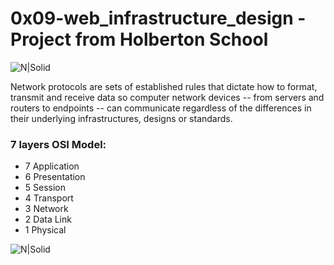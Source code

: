 # 0x09-web_infrastructure_design - Project from Holberton School


![N|Solid](https://cdn3.iconfinder.com/data/icons/networking-vector-line-2/128/66-512.png)

Network protocols are sets of established rules that dictate how to format, transmit and receive data so computer network devices -- from servers and routers to endpoints -- can communicate regardless of the differences in their underlying infrastructures, designs or standards.

### 7 layers OSI Model:
  - 7 Application
  - 6 Presentation
  - 5 Session
  - 4 Transport
  - 3 Network
  - 2 Data Link
  - 1 Physical

![N|Solid](https://www.lifewire.com/thmb/t1McqvJ13-Z7OJviNMtJeVZcXjc=/768x0/filters:no_upscale():max_bytes(150000):strip_icc()/OSImodel-8d93f19d50e543348f82110aa11f7a93.jpg)
